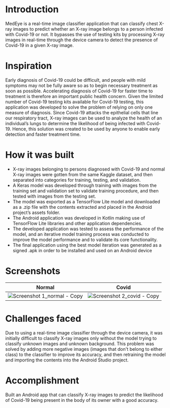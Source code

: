 # Introduction
MedEye is a real-time image classifier application that can classify chest X-ray images to predict whether an X-ray image belongs to a person infected with Covid-19 or not. It bypasses the use of testing kits by processing X-ray images in real-time through the device camera to detect the presence of Covid-19 in a given X-ray image.


# Inspiration
Early diagnosis of Covid-19 could be difficult, and people with mild symptoms may not be fully aware so as to begin necessary treatment as soon as possible. Accelerating diagnosis of Covid-19 for faster time to treatment is therefore an important public health concern.
Given the limited number of Covid-19 testing kits available for Covid-19 testing, this application was developed to solve the problem of relying on only one measure of diagnosis.
Since Covid-19 attacks the epithelial cells that line our respiratory tract, X-ray images can be used to analyze the health of an individual’s lungs to determine the likelihood of being infected with Covid-19.
Hence, this solution was created to be used by anyone to enable early detection and faster treatment time.


# How it was built
- X-ray images belonging to persons diagnosed with Covid-19 and normal X-ray images were gotten from the same Kaggle dataset, and then separated into categories for training, testing, and validation.
- A Keras model was developed through training with images from the training set and validation set to validate training procedure, and then tested with images from the testing set.
- The model was exported as a TensorFlow Lite model and downloaded as a .zip file with the contents extracted and placed in the Android project’s assets folder.
- The Android application was developed in Kotlin making use of TensorFlow Lite libraries and other application dependencies.
- The developed application was tested to assess the performance of the model, and an iterative model training process was conducted to improve the model performance and to validate its core functionality.
- The final application using the best model iteration was generated as a signed .apk in order to be installed and used on an Android device


# Screenshots  

| Normal      | Covid      |
|------------|-------------|
| ![Screenshot 1_normal - Copy](https://user-images.githubusercontent.com/87937713/131337247-477a6d89-cdd6-4bc1-a259-0086a3d8000d.png) | ![Screenshot 2_covid - Copy](https://user-images.githubusercontent.com/87937713/131337255-da4f1fa7-57bc-4409-84db-98284f1733a5.png) |


# Challenges faced
Due to using a real-time image classifier through the device camera, it was initially difficult to classify X-ray images only without the model trying to classify unknown images and unknown background.
This problem was solved by adding more negative images (images that don't belong to either class) to the classifier to improve its accuracy, and then retraining the model and importing the contents into the Android Studio project.


# Accomplishment
Built an Android app that can classify X-ray images to predict the likelihood of Covid-19 being present in the body of its owner with a good accuracy.


